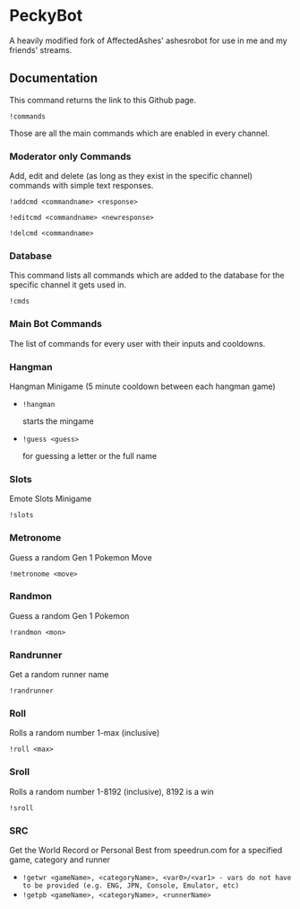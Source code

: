 # PeckyBot

A heavily modified fork of AffectedAshes' ashesrobot for use in me and my
friends' streams.

## Documentation

This command returns the link to this Github page.

`!commands`

Those are all the main commands which are enabled in every channel.

### Moderator only Commands

Add, edit and delete (as long as they exist in the specific channel) commands with simple text responses.

`!addcmd <commandname> <response>`

`!editcmd <commandname> <newresponse>`

`!delcmd <commandname>`

### Database

This command lists all commands which are added to the database for the specific channel it gets used in.

`!cmds`

### Main Bot Commands

The list of commands for every user with their inputs and cooldowns.

### Hangman

Hangman Minigame (5 minute cooldown between each hangman game)

* `!hangman`
  
  starts the mingame

* `!guess <guess>`
  
  for guessing a letter or the full name

### Slots

Emote Slots Minigame

`!slots`

### Metronome

Guess a random Gen 1 Pokemon Move

`!metronome <move>`

### Randmon

Guess a random Gen 1 Pokemon

`!randmon <mon>`

### Randrunner

Get a random runner name

`!randrunner`

### Roll

Rolls a random number 1-max (inclusive)

`!roll <max>`

### Sroll

Rolls a random number 1-8192 (inclusive), 8192 is a win

`!sroll`

### SRC

Get the World Record or Personal Best from speedrun.com for a specified game, category and runner

* `!getwr <gameName>, <categoryName>, <var0>/<var1> - vars do not have to be provided (e.g. ENG, JPN, Console, Emulator, etc)`
* `!getpb <gameName>, <categoryName>, <runnerName>`
